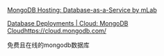 [MongoDB Hosting: Database-as-a-Service by mLab](https://mlab.com/)

[Database Deployments | Cloud: MongoDB Cloud](https://cloud.mongodb.com/v2/61928384d9079a6e260a57d2#clusters)https://cloud.mongodb.com/

免费且在线的mongodb数据库
